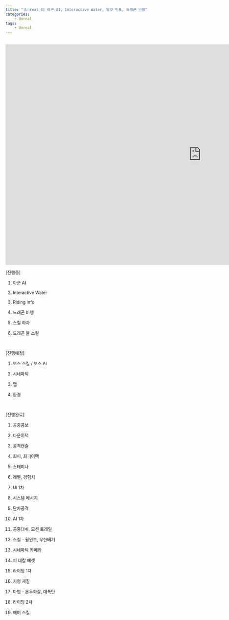 ```yaml
---
title: "[Unreal 4] 아군 AI, Interactive Water, 탈것 인포, 드래곤 비행"
categories:
    - Unreal
tags:
    - Unreal
---
```


<br>
<iframe width="1280" height="720" src="https://www.youtube.com/embed/-mQ-EEgjhPQ" title="YouTube video player" frameborder="0" allow="accelerometer; autoplay; clipboard-write; encrypted-media; gyroscope; picture-in-picture" allowfullscreen></iframe>

<br>

[진행중]

1. 아군 AI

2. Interactive Water

3. Riding Info

4. 드래곤 비행

5. 스킬 하차

6. 드래곤 불 스킬

​

[진행예정]

1. 보스 스킬 / 보스 AI

2. 시네마틱

3. 맵 

4. 환경

​

[진행완료]

1. 공중콤보

2. 다운어택

3. 공격캔슬

4. 회피, 회피어택

5. 스태미나

6. 레벨, 경험치

7. UI 1차

8. 시스템 메시지

9. 단차공격

10. AI 1차

11. 공중대쉬, 모션 트레일

12. 스킬 - 훨윈드, 무한베기

13. 시네마틱 카메라

14. 피 데칼 에셋

15. 라이딩 1차

16. 지형 재질

17. 마법 - 욘두화살, 대폭탄

18. 라이딩 2차

19. 해머 스킬